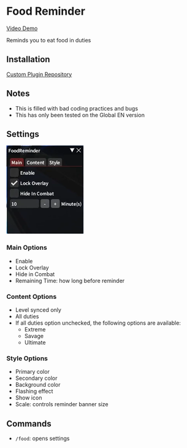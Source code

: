 # Food Reminder

[Video Demo](https://github.com/user-attachments/assets/1a96e950-5107-4af8-98ce-80ffbb3bb7fe)

Reminds you to eat food in duties

## Installation

[Custom Plugin Repository](https://gist.githubusercontent.com/sofia819/fb17fff59d39923fde123538dbf8b92b/raw/sofia-plugins.json)

## Notes
- This is filled with bad coding practices and bugs
- This has only been tested on the Global EN version

## Settings

![main settings](main-settings.png)

### Main Options
- Enable 
- Lock Overlay
- Hide in Combat
- Remaining Time: how long before reminder

### Content Options
- Level synced only
- All duties
- If all duties option unchecked, the following options are available:
    - Extreme
    - Savage
    - Ultimate

### Style Options
- Primary color
- Secondary color
- Background color
- Flashing effect
- Show icon
- Scale: controls reminder banner size


## Commands

-   `/food`: opens settings
